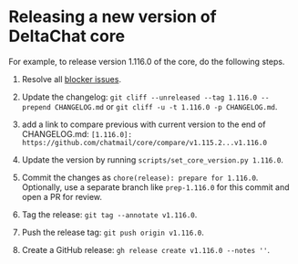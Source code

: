 # Releasing a new version of DeltaChat core

For example, to release version 1.116.0 of the core, do the following steps.

1. Resolve all [blocker issues](https://github.com/chatmail/core/labels/blocker).

2. Update the changelog: `git cliff --unreleased --tag 1.116.0 --prepend CHANGELOG.md` or `git cliff -u -t 1.116.0 -p CHANGELOG.md`.

3. add a link to compare previous with current version to the end of CHANGELOG.md:
  `[1.116.0]: https://github.com/chatmail/core/compare/v1.115.2...v1.116.0`

4. Update the version by running `scripts/set_core_version.py 1.116.0`.

5. Commit the changes as `chore(release): prepare for 1.116.0`.
   Optionally, use a separate branch like `prep-1.116.0` for this commit and open a PR for review.

6. Tag the release: `git tag --annotate v1.116.0`.

7. Push the release tag: `git push origin v1.116.0`.

8. Create a GitHub release: `gh release create v1.116.0 --notes ''`.
